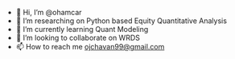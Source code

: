 - 👋 Hi, I’m @ohamcar
- 👀 I’m researching on Python based Equity Quantitative Analysis 
- 🌱 I’m currently learning Quant Modeling 
- 💞️ I’m looking to collaborate on WRDS
- 📫 How to reach me ojchavan99@gmail.com

<!---
ohamcar/ohamcar is a ✨ special ✨ repository because its `README.md` (this file) appears on your GitHub profile.
You can click the Preview link to take a look at your changes.
--->
